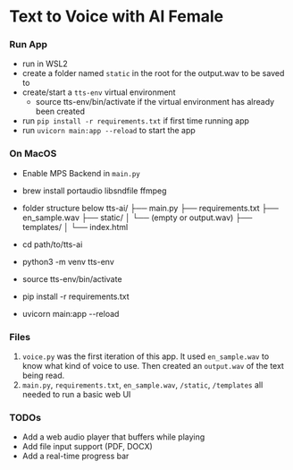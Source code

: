 # Text to Voice with AI Female

### Run App
- run in WSL2
- create a folder named `static` in the root for the output.wav to be saved to
- create/start a `tts-env` virtual environment
  - source tts-env/bin/activate if the virtual environment has already been created
- run `pip install -r requirements.txt` if first time running app
- run `uvicorn main:app --reload` to start the app

### On MacOS
- Enable MPS Backend in `main.py`
- brew install portaudio libsndfile ffmpeg
- folder structure below
tts-ai/
├── main.py
├── requirements.txt
├── en_sample.wav
├── static/
│   └── (empty or output.wav)
├── templates/
│   └── index.html

- cd path/to/tts-ai
- python3 -m venv tts-env
- source tts-env/bin/activate
- pip install -r requirements.txt
- uvicorn main:app --reload

### Files
1. `voice.py` was the first iteration of this app. It used `en_sample.wav` to know what kind of voice to use. Then created an `output.wav` of the text being read.
2. `main.py`, `requirements.txt`, `en_sample.wav`, `/static`, `/templates` all needed to run a basic web UI

### TODOs
- Add a web audio player that buffers while playing
- Add file input support (PDF, DOCX)
- Add a real-time progress bar